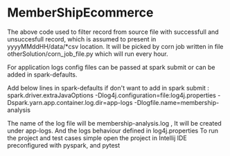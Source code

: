 # MemberShipEcommerce

The above code used to filter record from source file  with successfull and unsuccesfull record, which is assumed to present in yyyyMMddHH/data/*csv location.
It will be picked by corn job written in file otherSolution/corn_job_file.py which will run every hour.

For application logs config files can be passed at spark submit or can be added in spark-defaults. 

Add below lines in spark-defaults if don't want to add in spark submit : 
spark.driver.extraJavaOptions -Dlog4j.configuration=file:log4j.properties -Dspark.yarn.app.container.log.dir=app-logs -Dlogfile.name=membership-analysis 

The name of the log file will be membership-analysis.log , It will be created under app-logs. And the logs behaviour defined in log4j.properties
To run the project and test cases simple open the project in Intellij IDE preconfigured with pyspark, and pytest
